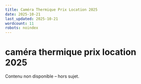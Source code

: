 ```yaml
---
title: Caméra Thermique Prix Location 2025
date: 2025-10-21
last_updated: 2025-10-21
wordcount: 11
robots: noindex
---
```


# caméra thermique prix location 2025

Contenu non disponible – hors sujet.